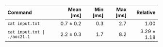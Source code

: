 | Command | Mean [ms] | Min [ms] | Max [ms] | Relative |
|:---|---:|---:|---:|---:|
| `cat input.txt` | 0.7 ± 0.2 | 0.3 | 2.7 | 1.00 |
| `cat input.txt \| ./aoc21.1` | 2.2 ± 0.3 | 1.7 | 8.2 | 3.29 ± 1.18 |

